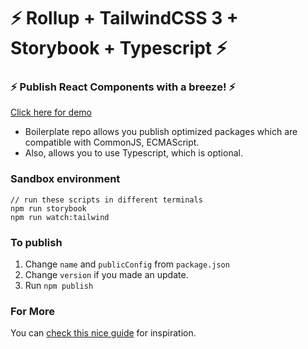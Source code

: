 # :zap: Rollup + TailwindCSS 3 + Storybook + Typescript :zap:

### :zap: Publish React Components with a breeze! :zap:

[Click here for demo](https://gridflex.vercel.app/)

- Boilerplate repo allows you publish optimized packages which are compatible with CommonJS, ECMAScript.<br>
- Also, allows you to use Typescript, which is optional.

### Sandbox environment

```
// run these scripts in different terminals
npm run storybook
npm run watch:tailwind
```

### To publish

1. Change `name` and `publicConfig` from `package.json`
2. Change `version` if you made an update.
3. Run `npm publish`

### For More

You can [check this nice guide](https://dev.to/alexeagleson/how-to-create-and-publish-a-react-component-library-2oe) for inspiration.
